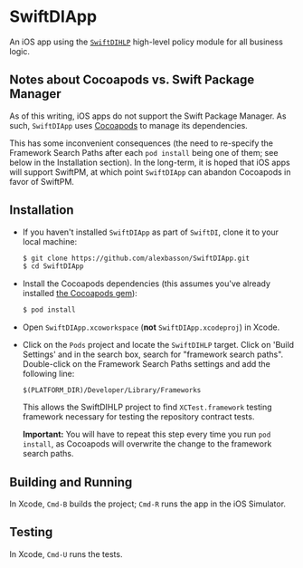 # SwiftDIApp

An iOS app using the [`SwiftDIHLP`](https://github.com/alexbasson/SwiftDIHLP) high-level policy module for all business logic.

## Notes about Cocoapods vs. Swift Package Manager

As of this writing, iOS apps do not support the Swift Package Manager. As such, `SwiftDIApp` uses [Cocoapods](https://cocoapods.org) to manage its dependencies.

This has some inconvenient consequences (the need to re-specify the Framework Search Paths after each `pod install` being one of them; see below in the Installation section). In the long-term, it is hoped that iOS apps will support SwiftPM, at which point `SwiftDIApp` can abandon Cocoapods in favor of SwiftPM.

## Installation

- If you haven't installed `SwiftDIApp` as part of `SwiftDI`, clone it to your local machine:

    ```bash
    $ git clone https://github.com/alexbasson/SwiftDIApp.git
    $ cd SwiftDIApp
    ```

- Install the Cocoapods dependencies (this assumes you've already installed [the Cocoapods gem](https://cocoapods.org)):

    ```bash
    $ pod install
    ```

- Open `SwiftDIApp.xcoworkspace` (**not** `SwiftDIApp.xcodeproj`) in Xcode.

- Click on the `Pods` project and locate the `SwiftDIHLP` target. Click on 'Build Settings' and in the search box, search for "framework search paths". Double-click on the Framework Search Paths settings and add the following line:

    ```
    $(PLATFORM_DIR)/Developer/Library/Frameworks
    ```

    This allows the SwiftDIHLP project to find `XCTest.framework` testing framework necessary for testing the repository contract tests.

    **Important:** You will have to repeat this step every time you run `pod install`, as Cocoapods will overwrite the change to the framework search paths.

## Building and Running

In Xcode, `Cmd-B` builds the project; `Cmd-R` runs the app in the iOS Simulator.

## Testing

In Xcode, `Cmd-U` runs the tests.
